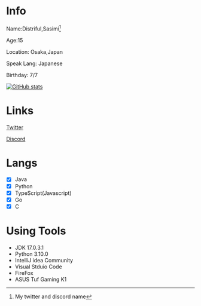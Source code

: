 # Info

Name:Distriful,Sasimi[^1]

Age:15

Location: Osaka,Japan

Speak Lang: Japanese

Birthday: 7/7

[![GitHub stats](https://github-readme-stats.vercel.app/api?username=distriful5061&show_icons=true&count_private=true&line_height=40)](https://github.com/anuraghazra/github-readme-stats)

# Links

[Twitter](https://twitter.com/maedakedayo)

[Discord](https://pastebin.com/VqbaZTYX)

# Langs

- [x] Java
- [x] Python
- [x] TypeScript(Javascript)
- [x] Go
- [x] C

# Using Tools

- JDK 17.0.3.1
- Python 3.10.0
- IntelliJ idea Community
- Visual Stduio Code
- FireFox
- ASUS Tuf Gaming K1 


[^1]: My twitter and discord name
